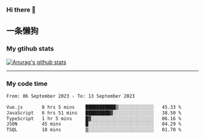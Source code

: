 ### Hi there 👋

## 一条懒狗
<!--
**kiss-me-quickly/kiss-me-quickly** is a ✨ _special_ ✨ repository because its `README.md` (this file) appears on your GitHub profile.

Here are some ideas to get you started:

- 🔭 I’m currently working on ...
- 🌱 I’m currently learning ...
- 👯 I’m looking to collaborate on ...
- 🤔 I’m looking for help with ...
- 💬 Ask me about ...
- 📫 How to reach me: ...
- 😄 Pronouns: ...
- ⚡ Fun fact: ...
-->


### My gtihub stats

[![Anurag's github stats](https://github-readme-stats.vercel.app/api?username=kiss-me-quickly)](https://github.com/anuraghazra/github-readme-stats)

***

### My code time

<!--START_SECTION:waka-->

```txt
From: 06 September 2023 - To: 13 September 2023

Vue.js       8 hrs 5 mins    ███████████▒░░░░░░░░░░░░░   45.33 %
JavaScript   6 hrs 51 mins   █████████▓░░░░░░░░░░░░░░░   38.50 %
TypeScript   1 hr 5 mins     █▓░░░░░░░░░░░░░░░░░░░░░░░   06.16 %
JSON         45 mins         █░░░░░░░░░░░░░░░░░░░░░░░░   04.29 %
TSQL         18 mins         ▒░░░░░░░░░░░░░░░░░░░░░░░░   01.70 %
```

<!--END_SECTION:waka-->
